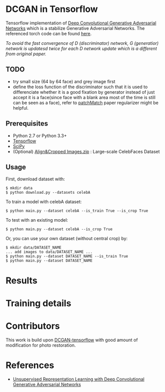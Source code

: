 DCGAN in Tensorflow
====================
Tensorflow implementation of [Deep Convolutional Generative Adversarial Networks](http://arxiv.org/abs/1511.06434) which is a stabilize Generative Adversarial Networks. The referenced torch code can be found [here](https://github.com/soumith/dcgan.torch).

*To avoid the fast convergence of D (discriminator) network, G (generatior) network is updatesd twice for each D network update which is a different from original paper.*

## TODO
* try small size (64 by 64 face) and grey image first 
* define the  loss function of the discriminator such that it is used to differenciate whether it is a good fixation by generator instead of just accept it is a face(since face with a blank area most of the time is still can be seen as a face), refer to [patchMatch](http://gfx.cs.princeton.edu/gfx/pubs/Barnes_2009_PAR/patchmatch.pdf) paper regularizer might be helpful.

Prerequisites
-------------
- Python 2.7 or Python 3.3+
- [Tensorflow](https://www.tensorflow.org/)
- [SciPy](http://www.scipy.org/install.html)
- (Optional) [Align&Cropped Images.zip](http://mmlab.ie.cuhk.edu.hk/projects/CelebA.html) : Large-scale CelebFaces Dataset

Usage
-----
First, download dataset with:

    $ mkdir data
    $ python download.py --datasets celebA

To train a model with celebA dataset:

    $ python main.py --dataset celebA --is_train True --is_crop True

To test with an existing model:

    $ python main.py --dataset celebA --is_crop True

Or, you can use your own dataset (without central crop) by:

    $ mkdir data/DATASET_NAME
    ... add images to data/DATASET_NAME ...
    $ python main.py --dataset DATASET_NAME --is_train True
    $ python main.py --dataset DATASET_NAME


# Results


# Training details

# Contributors
This work is build upon [DCGAN-tensorflow](https://github.com/carpedm20/DCGAN-tensorflow) with good amount of modification for photo restoration.

# References
 * [Unsupervised Representation Learning with Deep Convolutional Generative Adversarial Networks](https://github.com/Newmu/dcgan_code)
 
